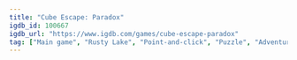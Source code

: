 ```yaml
---
title: "Cube Escape: Paradox"
igdb_id: 100667
igdb_url: "https://www.igdb.com/games/cube-escape-paradox"
tag: ["Main game", "Rusty Lake", "Point-and-click", "Puzzle", "Adventure", "Indie", "Single player", "First person", "Side view", "Mystery"]
---
```

